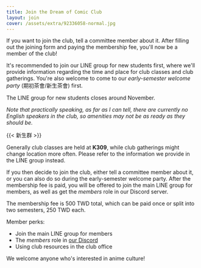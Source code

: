 ```yaml
---
title: Join the Dream of Comic Club
layout: join
cover: /assets/extra/92336058-normal.jpg
---
```


If you want to join the club, tell a committee member about it. After filling out the joining form and paying the membership fee, you'll now be a member of the club!

It's recommended to join our LINE group for new students first, where we'll provide information regarding the time and place for club classes and club gatherings. You're also welcome to come to our *early-semester welcome party* (期初茶會/新生茶會) first.

The LINE group for new students closes around November.

*Note that practically speaking, as far as I can tell, there are currently no English speakers in the club, so amenities may not be as ready as they should be.*

{{< 新生群 >}}

Generally club classes are held at **K309**, while club gatherings might change location more often. Please refer to the information we provide in the LINE group instead.

If you then decide to join the club, either tell a committee member about it, or you can also do so during the early-semester welcome party. After the membership fee is paid, you will be offered to join the main LINE group for members, as well as get the *members* role in our Discord server.

The membership fee is 500 TWD total, which can be paid once or split into two semesters, 250 TWD each.

Member perks:

- Join the main LINE group for members
- The *members* role in [our Discord](https://discord.gg/Jfwmjeu8qa)
- Using club resources in the club office

We welcome anyone who's interested in anime culture!
